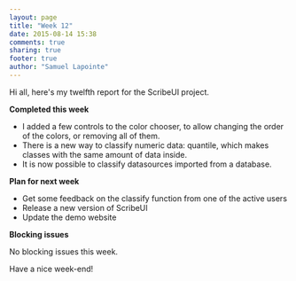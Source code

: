 ```yaml
---
layout: page
title: "Week 12"
date: 2015-08-14 15:38
comments: true
sharing: true
footer: true
author: "Samuel Lapointe"
---
```


Hi all, here's my twelfth report for the ScribeUI project.

**Completed this week**

* I added a few controls to the color chooser, to allow changing the order of the colors, or removing all of them.
* There is a new way to classify numeric data: quantile, which makes classes with the same amount of data inside.
* It is now possible to classify datasources imported from a database.

**Plan for next week**

* Get some feedback on the classify function from one of the active users
* Release a new version of ScribeUI
* Update the demo website

**Blocking issues**

No blocking issues this week.

Have a nice week-end!
